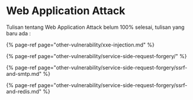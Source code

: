 # Web Application Attack

Tulisan tentang Web Application Attack belum 100% selesai, tulisan yang baru ada :

{% page-ref page="other-vulnerability/xxe-injection.md" %}

{% page-ref page="other-vulnerability/service-side-request-forgery/" %}

{% page-ref page="other-vulnerability/service-side-request-forgery/ssrf-and-smtp.md" %}

{% page-ref page="other-vulnerability/service-side-request-forgery/ssrf-and-redis.md" %}

